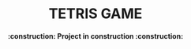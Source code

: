 <h1 align="center"> TETRIS GAME </h1>
<p align="center">      
    </p>

<h4 align="center"> 
    :construction:  Project in construction  :construction:
</h4>
